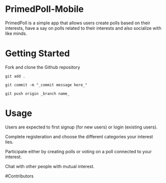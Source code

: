 # PrimedPoll-Mobile

PrimedPoll is a simple app that allows users create polls based on their interests, have a say on polls related to their interests and also socialize with like minds.


# Getting Started

Fork and clone the Github repository

`git add .`

`git commit -m "_commit message here_"`

`git push origin _branch name_`


# Usage

Users are expected to first signup (for new users) or login (existing users).

Complete registeration and choose the different categories your interest lies.

Participate either by creating polls or voting on a poll connected to your interest.

Chat with other people with mutual interest.


#Contributors

